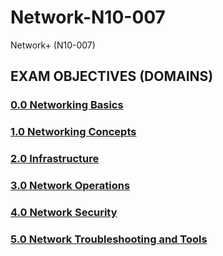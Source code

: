 # Network-N10-007
Network+ (N10-007)

## EXAM OBJECTIVES (DOMAINS)

### [0.0 Networking Basics](0-%20Networking%20basics.md)
### [1.0 Networking Concepts](1.0%20Networking%20Concepts.md)
### [2.0 Infrastructure](2.0%20Infrastructure.md)
### [3.0 Network Operations](3.0%20Network%20Operations.md)
### [4.0 Network Security](4.0%20Network%20Security.md)
### [5.0 Network Troubleshooting and Tools](5.0%20Network%20Troubleshooting%20and%20Tools.md)